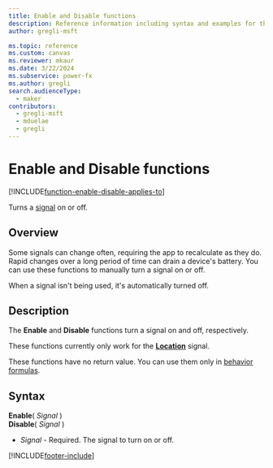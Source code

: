 ```yaml
---
title: Enable and Disable functions
description: Reference information including syntax and examples for the Enable and Disable functions.
author: gregli-msft

ms.topic: reference
ms.custom: canvas
ms.reviewer: mkaur
ms.date: 3/22/2024
ms.subservice: power-fx
ms.author: gregli
search.audienceType:
  - maker
contributors:
  - gregli-msft
  - mduelae
  - gregli
---
```


# Enable and Disable functions
[!INCLUDE[function-enable-disable-applies-to](includes/function-enable-disable-applies-to.md)]



Turns a [signal](signals.md) on or off.

## Overview

Some signals can change often, requiring the app to recalculate as they do. Rapid changes over a long period of time can drain a device's battery. You can use these functions to manually turn a signal on or off.

When a signal isn't being used, it's automatically turned off.

## Description

The **Enable** and **Disable** functions turn a signal on and off, respectively.

These functions currently only work for the **[Location](signals.md)** signal.

These functions have no return value. You can use them only in [behavior formulas](/power-apps/maker/canvas-apps/working-with-formulas-in-depth).

## Syntax

**Enable**( _Signal_ )<br>**Disable**( _Signal_ )

- _Signal_ - Required. The signal to turn on or off.

[!INCLUDE[footer-include](../../includes/footer-banner.md)]








































































































































